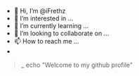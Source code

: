 - 👋 Hi, I’m @iFrethz
- 👀 I’m interested in ...
- 🌱 I’m currently learning ...
- 💞️ I’m looking to collaborate on ...
- 📫 How to reach me ...
- 
>_ echo "Welcome to my github profile"
>
<!---
iFrethz/iFrethz is a ✨ special ✨ repository because its `README.md` (this file) appears on your GitHub profile.
You can click the Preview link to take a look at your changes.
--->

